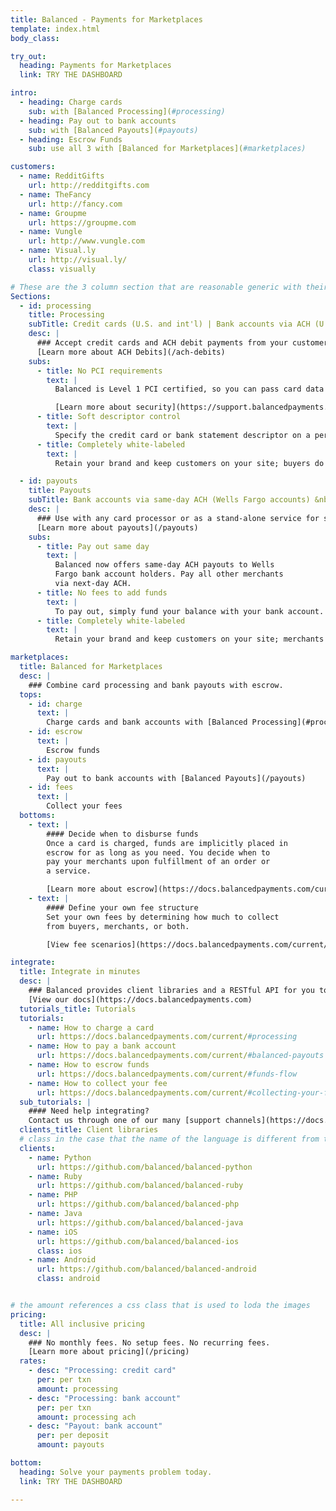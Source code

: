 ```yaml
---
title: Balanced - Payments for Marketplaces
template: index.html
body_class:

try_out:
  heading: Payments for Marketplaces
  link: TRY THE DASHBOARD

intro:
  - heading: Charge cards
    sub: with [Balanced Processing](#processing)
  - heading: Pay out to bank accounts
    sub: with [Balanced Payouts](#payouts)
  - heading: Escrow Funds
    sub: use all 3 with [Balanced for Marketplaces](#marketplaces)

customers:
  - name: RedditGifts
    url: http://redditgifts.com
  - name: TheFancy
    url: http://fancy.com
  - name: Groupme
    url: https://groupme.com
  - name: Vungle
    url: http://www.vungle.com
  - name: Visual.ly
    url: http://visual.ly/
    class: visually

# These are the 3 column section that are reasonable generic with their format
Sections:
  - id: processing
    title: Processing
    subTitle: Credit cards (U.S. and int'l) | Bank accounts via ACH (U.S. only)
    desc: |
      ### Accept credit cards and ACH debit payments from your customers.
      [Learn more about ACH Debits](/ach-debits)
    subs:
      - title: No PCI requirements
        text: |
          Balanced is Level 1 PCI certified, so you can pass card data directly to us without worrying about compliance.

          [Learn more about security](https://support.balancedpayments.com/hc/en-us/categories/200005004-Security)
      - title: Soft descriptor control
        text: |
          Specify the credit card or bank statement descriptor on a per-transaction basis.
      - title: Completely white-labeled
        text: |
          Retain your brand and keep customers on your site; buyers do not need to sign up for a Balanced account.

  - id: payouts
    title: Payouts
    subTitle: Bank accounts via same-day ACH (Wells Fargo accounts) &nbsp;|&nbsp; Bank accounts via next-day ACH (U.S. only)
    desc: |
      ### Use with any card processor or as a stand-alone service for same-day bank deposits.
      [Learn more about payouts](/payouts)
    subs:
      - title: Pay out same day
        text: |
          Balanced now offers same-day ACH payouts to Wells
          Fargo bank account holders. Pay all other merchants
          via next-day ACH.
      - title: No fees to add funds
        text: |
          To pay out, simply fund your balance with your bank account.
      - title: Completely white-labeled
        text: |
          Retain your brand and keep customers on your site; merchants do not need to sign up for a Balanced account.

marketplaces:
  title: Balanced for Marketplaces
  desc: |
    ### Combine card processing and bank payouts with escrow.
  tops:
    - id: charge
      text: |
        Charge cards and bank accounts with [Balanced Processing](#processing)
    - id: escrow
      text: |
        Escrow funds
    - id: payouts
      text: |
        Pay out to bank accounts with [Balanced Payouts](/payouts)
    - id: fees
      text: |
        Collect your fees
  bottoms:
    - text: |
        #### Decide when to disburse funds
        Once a card is charged, funds are implicitly placed in
        escrow for as long as you need. You decide when to
        pay your merchants upon fulfillment of an order or
        a service.

        [Learn more about escrow](https://docs.balancedpayments.com/current/overview.html?language=bash#funds-flow)
    - text: |
        #### Define your own fee structure
        Set your own fees by determining how much to collect
        from buyers, merchants, or both.

        [View fee scenarios](https://docs.balancedpayments.com/current/overview?language=bash#collecting-your-fees)

integrate:
  title: Integrate in minutes
  desc: |
    ### Balanced provides client libraries and a RESTful API for you to easily integrate.
    [View our docs](https://docs.balancedpayments.com)
  tutorials_title: Tutorials
  tutorials:
    - name: How to charge a card
      url: https://docs.balancedpayments.com/current/#processing
    - name: How to pay a bank account
      url: https://docs.balancedpayments.com/current/#balanced-payouts
    - name: How to escrow funds
      url: https://docs.balancedpayments.com/current/#funds-flow
    - name: How to collect your fee
      url: https://docs.balancedpayments.com/current/#collecting-your-fees
  sub_tutorials: |
    #### Need help integrating?
    Contact us through one of our many [support channels](https://docs.balancedpayments.com/current/#support).
  clients_title: Client libraries
  # class in the case that the name of the language is different from the css class for the image
  clients:
    - name: Python
      url: https://github.com/balanced/balanced-python
    - name: Ruby
      url: https://github.com/balanced/balanced-ruby
    - name: PHP
      url: https://github.com/balanced/balanced-php
    - name: Java
      url: https://github.com/balanced/balanced-java
    - name: iOS
      url: https://github.com/balanced/balanced-ios
      class: ios
    - name: Android
      url: https://github.com/balanced/balanced-android
      class: android


# the amount references a css class that is used to loda the images
pricing:
  title: All inclusive pricing
  desc: |
    ### No monthly fees. No setup fees. No recurring fees.
    [Learn more about pricing](/pricing)
  rates:
    - desc: "Processing: credit card"
      per: per txn
      amount: processing
    - desc: "Processing: bank account"
      per: per txn
      amount: processing ach
    - desc: "Payout: bank account"
      per: per deposit
      amount: payouts

bottom:
  heading: Solve your payments problem today.
  link: TRY THE DASHBOARD

---
```

